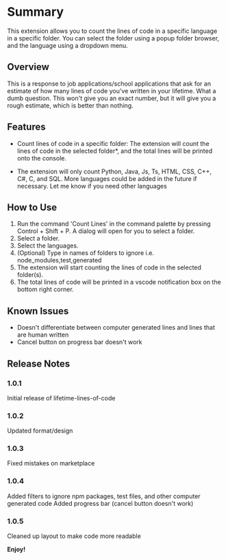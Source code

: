 # Summary
This extension allows you to count the lines of code in a specific language in a specific folder. You can select the folder using a popup folder browser, and the language using a dropdown menu. 

## Overview

This is a response to job applications/school applications that ask for an estimate of how many lines of code you've written in your lifetime. What a dumb question. This won't give you an exact number, but it will give you a rough estimate, which is better than nothing. 

## Features

* Count lines of code in a specific folder: The extension will count the lines of code in the selected folder*, and the total lines will be printed onto the console.

* The extension will only count Python, Java, Js, Ts, HTML, CSS, C++, C#, C, and SQL. More languages could be added in the future if necessary. Let me know if you need other languages

## How to Use

1. Run the command 'Count Lines' in the command palette by pressing Control + Shift + P. A dialog will open for you to select a folder.
2. Select a folder. 
3. Select the languages.
4. (Optional) Type in names of folders to ignore i.e. node_modules,test,generated
5. The extension will start counting the lines of code in the selected folder(s).
6. The total lines of code will be printed in a vscode notification box on the bottom right corner.

## Known Issues

* Doesn't differentiate between computer generated lines and lines that are human written 
* Cancel button on progress bar doesn't work 

## Release Notes


### 1.0.1

Initial release of lifetime-lines-of-code

### 1.0.2

Updated format/design 

### 1.0.3 

Fixed mistakes on marketplace

### 1.0.4

Added filters to ignore npm packages, test files, and other computer generated code
Added progress bar (cancel button doesn't work)

### 1.0.5

Cleaned up layout to make code more readable 

**Enjoy!**